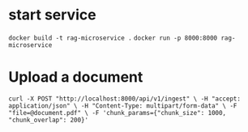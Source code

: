 # start service

`docker build -t rag-microservice .`
`docker run -p 8000:8000 rag-microservice`


# Upload a document

`curl -X POST "http://localhost:8000/api/v1/ingest" \
  -H "accept: application/json" \
  -H "Content-Type: multipart/form-data" \
  -F "file=@document.pdf" \
  -F 'chunk_params={"chunk_size": 1000, "chunk_overlap": 200}'
  `
